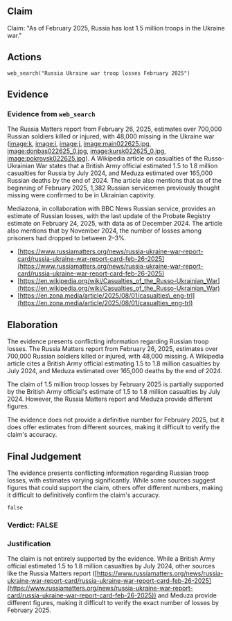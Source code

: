 ## Claim
Claim: "As of February 2025, Russia has lost 1.5 million troops in the Ukraine war."

## Actions
```
web_search("Russia Ukraine war troop losses February 2025")
```

## Evidence
### Evidence from `web_search`
The Russia Matters report from February 26, 2025, estimates over 700,000 Russian soldiers killed or injured, with 48,000 missing in the Ukraine war (<image:k>, <image:i>, <image:j>, <image:main022625.jpg>, <image:donbas022625_0.jpg>, <image:kursk022625_0.jpg>, <image:pokrovsk022625.jpg>). A Wikipedia article on casualties of the Russo-Ukrainian War states that a British Army official estimated 1.5 to 1.8 million casualties for Russia by July 2024, and Meduza estimated over 165,000 Russian deaths by the end of 2024. The article also mentions that as of the beginning of February 2025, 1,382 Russian servicemen previously thought missing were confirmed to be in Ukrainian captivity.

Mediazona, in collaboration with BBC News Russian service, provides an estimate of Russian losses, with the last update of the Probate Registry estimate on February 24, 2025, with data as of December 2024. The article also mentions that by November 2024, the number of losses among prisoners had dropped to between 2–3%.
*   [https://www.russiamatters.org/news/russia-ukraine-war-report-card/russia-ukraine-war-report-card-feb-26-2025](https://www.russiamatters.org/news/russia-ukraine-war-report-card/russia-ukraine-war-report-card-feb-26-2025)
*   [https://en.wikipedia.org/wiki/Casualties_of_the_Russo-Ukrainian_War](https://en.wikipedia.org/wiki/Casualties_of_the_Russo-Ukrainian_War)
*   [https://en.zona.media/article/2025/08/01/casualties\_eng-trl](https://en.zona.media/article/2025/08/01/casualties_eng-trl)


## Elaboration
The evidence presents conflicting information regarding Russian troop losses. The Russia Matters report from February 26, 2025, estimates over 700,000 Russian soldiers killed or injured, with 48,000 missing. A Wikipedia article cites a British Army official estimating 1.5 to 1.8 million casualties by July 2024, and Meduza estimated over 165,000 deaths by the end of 2024.

The claim of 1.5 million troop losses by February 2025 is partially supported by the British Army official's estimate of 1.5 to 1.8 million casualties by July 2024. However, the Russia Matters report and Meduza provide different figures.

The evidence does not provide a definitive number for February 2025, but it does offer estimates from different sources, making it difficult to verify the claim's accuracy.


## Final Judgement
The evidence presents conflicting information regarding Russian troop losses, with estimates varying significantly. While some sources suggest figures that could support the claim, others offer different numbers, making it difficult to definitively confirm the claim's accuracy.

`false`


### Verdict: FALSE

### Justification
The claim is not entirely supported by the evidence. While a British Army official estimated 1.5 to 1.8 million casualties by July 2024, other sources like the Russia Matters report ([https://www.russiamatters.org/news/russia-ukraine-war-report-card/russia-ukraine-war-report-card-feb-26-2025](https://www.russiamatters.org/news/russia-ukraine-war-report-card/russia-ukraine-war-report-card-feb-26-2025)) and Meduza provide different figures, making it difficult to verify the exact number of losses by February 2025.
